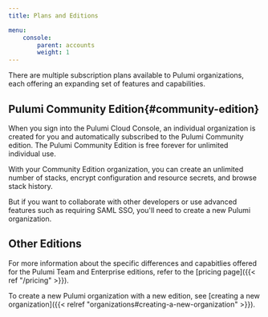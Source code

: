 ```yaml
---
title: Plans and Editions

menu:
    console:
        parent: accounts
        weight: 1
---
```


There are multiple subscription plans available to Pulumi organizations, each offering an expanding set
of features and capabilities.

## Pulumi Community Edition{#community-edition}

When you sign into the Pulumi Cloud Console, an individual organization is created for you and
automatically subscribed to the Pulumi Community edition. The Pulumi Community Edition is
free forever for unlimited individual use.

With your Community Edition organization, you can create an unlimited number of stacks, encrypt
configuration and resource secrets, and browse stack history.

But if you want to collaborate with other developers or use advanced features such as requiring
SAML SSO, you'll need to create a new Pulumi organization.

## Other Editions

For more information about the specific differences and capabitlies offered for the Pulumi Team
and Enterprise editions, refer to the [pricing page]({{< ref "/pricing" >}}).

To create a new Pulumi organization with a new edition, see
[creating a new organization]({{< relref "organizations#creating-a-new-organization" >}}).
